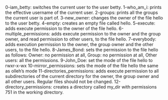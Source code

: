0-iam_betty: switches the current user to the user betty.
1-who_am_i: prints the effective username of the current user.
2-groups:  prints all the groups the current user is part of.
3-new_owner: changes the owner of the file hello to the user betty.
4-empty: creates an empty file called hello.
5-execute: adds execute permission to the owner of the file hello.
6-multiple_permissions: adds execute permission to the owner and the group owner, and read permission to other users, to the file hello.
7-everybody:  adds execution permission to the owner, the group owner and the other users, to the file hello.
8-James_Bond: sets the permission to the file hello as follows: Owner: no permission at all, Group: no permission at all, Other users: all the permissions.
9-John_Doe: set the mode of the file hello to rwxr-x-wx
10-mirror_permissions: sets the mode of the file hello the same as olleh’s mode
11-directories_permissions: adds execute permission to all subdirectories of the current directory for the owner, the group owner and all other users. Regular files should not be changed.
12-directory_permissions: creates a directory called my_dir with permissions 751 in the working directory.